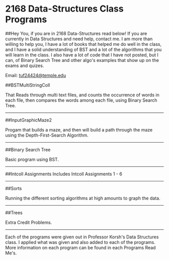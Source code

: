 2168 Data-Structures Class Programs
===================

##Hey You, if you are in 2168 Data-Structures read below!
If you are currently in Data Structures and need help, contact me. I am more than willing to help you, I have a lot of books that helped me do well in the class, and I have a solid understanding of BST and a lot of the algorithms that you will learn in the class. I also have a lot of code that I have not posted, but I can, of Binary Search Tree and other algo's examples that show up on the exams and quizes.

Email: tuf24424@temple.edu

##BSTMultiStringColl

That Reads through multi text files, and counts the occurrence of words in each file, then compares the words
among each file, using Binary Search Tree. 

___
##InputGraphicMaze2

Progam that builds a maze, and then will build a path through the maze using the Depth-First-Search Algorithm.
___
##Binary Search Tree

Basic program using BST.

____
##Intcoll Assignments
Includes Intcoll Assignments 1 - 6

____

##Sorts

Running the different sorting algorithms at high amounts to graph the data. 

____
##Trees

Extra Credit Problems. 

***

Each of the programs were given out in Professor Korsh's Data Structures class. I applied what was given and also added to each of the programs. More information on each program can be found in each Programs Read Me's.
